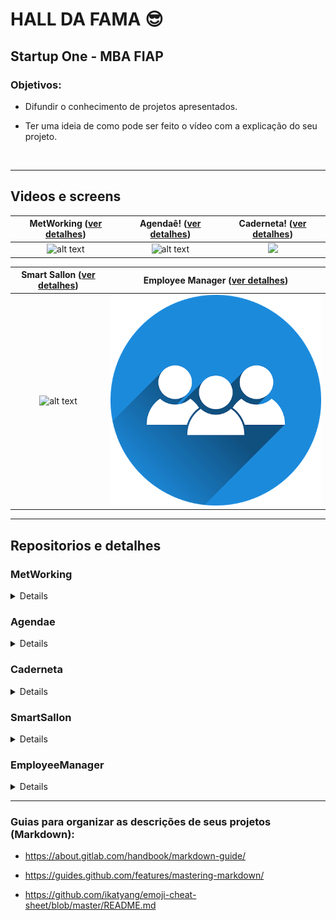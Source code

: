 # HALL DA FAMA :sunglasses: 

## Startup One - MBA FIAP

### Objetivos: 

- Difundir o conhecimento de projetos apresentados.

- Ter uma ideia de como pode ser feito o vídeo com a explicação do seu projeto.

<br>



----

## Videos e screens

| MetWorking ([ver detalhes](#MetWorking))     | Agendaê! ([ver detalhes](#Agendae))     | Caderneta! ([ver detalhes](#Caderneta)) |
|:--------------------------------------------:|:---------------------------------------:|:---------------------------------------:|
| ![alt text][MetWorking]                   | ![alt text][Agendae]                       | ![][Caderneta]                          |

| Smart Sallon ([ver detalhes](#SmartSallon))  | Employee Manager ([ver detalhes](#EmployeeManager))  |
|:--------------------------------------------:|:----------------------------------------------------:|
| ![alt text][Smart Sallon]                    | ![alt text][Employee Manager]                        |


[MetWorking]: https://img.youtube.com/vi/9qyUK8s4q6s/0.jpg
[Agendae]: https://cdn.loom.com/sessions/thumbnails/123aaeae32f943c7870dadfc280d5382-with-play.gif
[Caderneta]: https://github.com/sironAzevedo/caderneta-front/blob/daf5721a66caab7f6ddc862802ffaa6f0065327b/src/assets/img/logo.png?raw=true
[Smart Sallon]: https://github.com/jovtrc/smart-saloon/blob/main/frontend/src/assets/img/brand/argon-react.png?raw=true
[Employee Manager]: https://github.com/afernandes130/76AOJ-ENGSWDEV-T2/blob/main/employee-ui/src/assets/images/brand.png?raw=true
[blank]: https://www.autmillennium.org.nz/wp-content/uploads/2020/01/White-Square.png


----
  
## Repositorios e detalhes

### MetWorking
<details>
  <br> Videos e/ou telas: <br>
    <br>- https://www.youtube.com/watch?v=9qyUK8s4q6s
    <br>- https://drive.google.com/file/d/1NwcoLJFQZO-J8AliEkvDOXfRna_tWdtO/view?usp=sharing
 <br><br> Repos: <br>
    <br>- https://github.com/CaioRagazzi/MetworkingUserAPI
    <br>- https://github.com/erickfaraujo/MetWorkingMatchAPI
    <br>- https://github.com/martinsleandros/MetworkingGeoAPI
    <br>- https://github.com/jhun/MetworkingFrontend
</details>

### Agendae
<details>
  <br> Videos e/ou telas: <br>
    <br>- https://www.loom.com/share/123aaeae32f943c7870dadfc280d5382
 <br><br> Repos: <br>
    <br>- https://github.com/wnqueiroz/fiap-startup-one-prototype
    <br>- https://github.com/wnqueiroz/fiap-startup-one-ms-user
    <br>- https://github.com/wnqueiroz/fiap-startup-one-ms-company
    <br>- https://github.com/wnqueiroz/fiap-startup-one-ms-appointment
</details>

### Caderneta
<details>
  <br> Videos e/ou telas: <br>
    <br>- https://www.loom.com/share/8cba27f5b4e44cc78de28be4410ab095
 <br><br> Repos: <br>
    <br>- https://github.com/sironAzevedo/caderneta
</details>

### SmartSallon
<details>
 <br><br> Repos: <br>
    <br>- https://github.com/jovtrc/smart-saloon
</details>

### EmployeeManager
<details>
  <br> Videos e/ou telas: <br>
    <br>- https://drive.google.com/file/d/1XjE3WMpRFtArwPerR0YHe7qSD0hvfZgL/view
 <br><br> Repos: <br>
    <br>- https://github.com/afernandes130/76AOJ-ENGSWDEV-T2
</details>

<!---
### Exemplos
<details>
  <summary markdown="span">Detalhes sobre o projeto </summary
  This is the detailed tex
  You can learn more about expected usage of this approach in the [GitLab UI docs](https://gitlab-org.gitlab.io/gitlab-ui/?path=/story/base-collapse--default) though the solution we use above is specific to usage in markdown.
| Default aligned | Left aligned | Center aligned  | Right aligned  |
|-----------------|:-------------|:---------------:|---------------:|
| First body part | Second cell  | Third cell      | fourth cell    |
| Second line     | foo          | **strong**      | baz            |
| Third line      | quux         | baz             | bar            |
|-----------------+--------------+-----------------+----------------|
| Second body     | x            | x               | x              |
| 2nd line        |              |                 |                |
|-----------------+--------------+-----------------+----------------|
| Third body      |              |                 | Foo            |
</details>
-->

<!---
### Fim
[![Everything Is AWESOME](https://img.youtube.com/vi/StTqXEQ2l-Y/0.jpg)](https://www.youtube.com/watch?v=StTqXEQ2l-Y "Everything Is AWESOME")
[![MetworkingIMG2](https://img.youtube.com/vi/9qyUK8s4q6s/mqdefault.jpg)](https://www.youtube.com/watch?v=9qyUK8s4q6s "Metworking")  
| MetWorking ([ver detalhes](#MetWorking))     |
|----------------------------------------------|
| [![](https://img.youtube.com/vi/9qyUK8s4q6s/0.jpg)](https://www.youtube.com/watch?v=9qyUK8s4q6s "Metworking") |
| Agendaê! ([ver detalhes](#Agendae))     |
|-----------------------------------------|
| [![](https://cdn.loom.com/sessions/thumbnails/123aaeae32f943c7870dadfc280d5382-with-play.gif)](https://www.loom.com/share/123aaeae32f943c7870dadfc280d5382 "Metworking") |
-->

----

### Guias para organizar as descrições de seus projetos (Markdown):

- https://about.gitlab.com/handbook/markdown-guide/

- https://guides.github.com/features/mastering-markdown/

- https://github.com/ikatyang/emoji-cheat-sheet/blob/master/README.md
